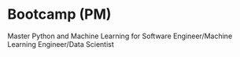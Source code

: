# Bootcamp (PM) 
Master Python and Machine Learning for Software Engineer/Machine Learning Engineer/Data Scientist
